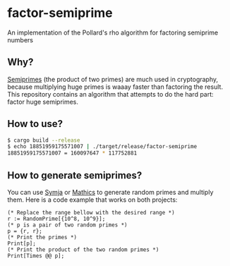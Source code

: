 # factor-semiprime

An implementation of the Pollard's rho algorithm for factoring semiprime numbers

## Why?

[Semiprimes](https://en.wikipedia.org/wiki/Semiprime) (the product of two primes) are much used in cryptography, because multiplying huge primes is waaay faster than factoring the result. This repository contains an algorithm that attempts to do the hard part: factor huge semiprimes.

## How to use?

```sh
$ cargo build --release
$ echo 18851959175571007 | ./target/release/factor-semiprime
18851959175571007 = 160097647 * 117752881
```

## How to generate semiprimes?

You can use [Symja](https://symjaweb.appspot.com/) or [Mathics](https://mathics.org/) to generate random primes and multiply them. Here is a code example that works on both projects:
```wl
(* Replace the range bellow with the desired range *)
r := RandomPrime[{10^8, 10^9}];
(* p is a pair of two random primes *)
p = {r, r};
(* Print the primes *)
Print[p];
(* Print the product of the two random primes *)
Print[Times @@ p];
```
